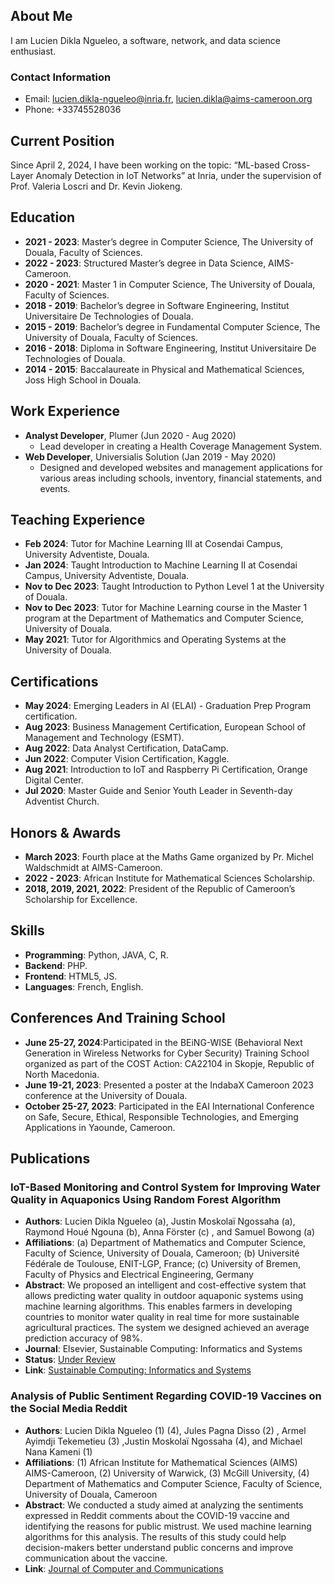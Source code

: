 ## About Me

I am Lucien Dikla Ngueleo, a software, network, and data science enthusiast. 

### Contact Information
- Email: [lucien.dikla-ngueleo@inria.fr](mailto:lucien.dikla-ngueleo@inria.fr), [lucien.dikla@aims-cameroon.org](mailto:lucien.dikla@aims-cameroon.org)
- Phone: +33745528036

## Current Position

Since April 2, 2024, I have been working on the topic: “ML-based Cross-Layer Anomaly Detection in IoT Networks” at Inria, under the supervision of Prof. Valeria Loscri and Dr. Kevin Jiokeng.

## Education


- **2021 - 2023**: Master’s degree in Computer Science, The University of Douala, Faculty of Sciences.
- **2022 - 2023**: Structured Master’s degree in Data Science, AIMS-Cameroon.
- **2020 - 2021**: Master 1 in Computer Science, The University of Douala, Faculty of Sciences.
- **2018 - 2019**: Bachelor’s degree in Software Engineering, Institut Universitaire De Technologies of Douala.
- **2015 - 2019**: Bachelor’s degree in Fundamental Computer Science, The University of Douala, Faculty of Sciences.
- **2016 - 2018**: Diploma in Software Engineering, Institut Universitaire De Technologies of Douala.
- **2014 - 2015**: Baccalaureate in Physical and Mathematical Sciences, Joss High School in Douala.

## Work Experience

- **Analyst Developer**, Plumer (Jun 2020 - Aug 2020)
  - Lead developer in creating a Health Coverage Management System.
- **Web Developer**, Universialis Solution (Jan 2019 - May 2020)
  - Designed and developed websites and management applications for various areas including schools, inventory, financial statements, and events.

## Teaching Experience

- **Feb 2024**: Tutor for Machine Learning III at Cosendai Campus, University Adventiste, Douala.
- **Jan 2024**: Taught Introduction to Machine Learning II at Cosendai Campus, University Adventiste, Douala.
- **Nov to Dec 2023**: Taught Introduction to Python Level 1 at the University of Douala.
- **Nov to Dec 2023**: Tutor for Machine Learning course in the Master 1 program at the Department of Mathematics and Computer Science, University of Douala.
- **May 2021**: Tutor for Algorithmics and Operating Systems at the University of Douala.

## Certifications

- **May 2024**: Emerging Leaders in AI (ELAI) - Graduation Prep Program certification.
- **Aug 2023**: Business Management Certification, European School of Management and Technology (ESMT).
- **Aug 2022**: Data Analyst Certification, DataCamp.
- **Jun 2022**: Computer Vision Certification, Kaggle.
- **Aug 2021**: Introduction to IoT and Raspberry Pi Certification, Orange Digital Center.
- **Jul 2020**: Master Guide and Senior Youth Leader in Seventh-day Adventist Church.

## Honors & Awards

- **March 2023**: Fourth place at the Maths Game organized by Pr. Michel Waldschmidt at AIMS-Cameroon.
- **2022 - 2023**: African Institute for Mathematical Sciences Scholarship.
- **2018, 2019, 2021, 2022**: President of the Republic of Cameroon’s Scholarship for Excellence.

## Skills

- **Programming**: Python, JAVA, C, R.
- **Backend**: PHP.
- **Frontend**: HTML5, JS.
- **Languages**: French, English.

## Conferences And Training School


- **June 25-27, 2024**:Participated in the BEiNG-WISE (Behavioral Next Generation in Wireless Networks for Cyber Security) Training School organized as part of the COST Action: CA22104 in Skopje, Republic of North Macedonia.
- **June 19-21, 2023**: Presented a poster at the IndabaX Cameroon 2023 conference at the University of Douala.
- **October 25-27, 2023**: Participated in the EAI International Conference on Safe, Secure, Ethical, Responsible Technologies, and Emerging Applications in Yaounde, Cameroon.

## Publications

### IoT-Based Monitoring and Control System for Improving Water Quality in Aquaponics Using Random Forest Algorithm
- **Authors**: Lucien Dikla Ngueleo (a), Justin Moskolaï Ngossaha (a), Raymond Houé Ngouna (b), Anna Förster (c) , and Samuel Bowong (a)
- **Affiliations**: (a) Department of Mathematics and Computer Science, Faculty of Science, University of Douala, Cameroon; (b) Université Fédérale de Toulouse, ENIT-LGP, France; (c) University of Bremen, Faculty of Physics and Electrical Engineering, Germany
- **Abstract**: We proposed an intelligent and cost-effective system that allows predicting water quality in outdoor aquaponic systems using machine learning algorithms. This enables farmers in developing countries to monitor water quality in real time for more sustainable agricultural practices. The system we designed achieved an average prediction accuracy of 98%.
- **Journal**: Elsevier, Sustainable Computing: Informatics and Systems
- **Status**: [Under Review](https://track.authorhub.elsevier.com/?uuid=7a9ae976-297c-4f1a-a4f3-c47691120ddf)
- **Link**: [Sustainable Computing: Informatics and Systems](https://www.sciencedirect.com/journal/sustainable-computing-informatics-and-systems)

### Analysis of Public Sentiment Regarding COVID-19 Vaccines on the Social Media Reddit
- **Authors**: Lucien Dikla Ngueleo (1) (4), Jules Pagna Disso (2) , Armel Ayimdji Tekemetieu (3) ,Justin Moskolaï Ngossaha (4), and Michael Nana Kameni (1)
- **Affiliations**: (1) African Institute for Mathematical Sciences (AIMS) AIMS-Cameroon, (2) University of Warwick, (3) McGill University, (4) Department of Mathematics and Computer Science, Faculty of Science, University of Douala, Cameroon
- **Abstract**: We conducted a study aimed at analyzing the sentiments expressed in Reddit comments about the COVID-19 vaccine and identifying the reasons for public mistrust. We used machine learning algorithms for this analysis. The results of this study could help decision-makers better understand public concerns and improve communication about the vaccine.
- **Link**: [Journal of Computer and Communications](https://www.scirp.org/journal/paperinformation?paperid=131243)

